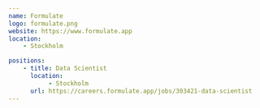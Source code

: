 ```yaml
---
name: Formulate
logo: formulate.png
website: https://www.formulate.app
location:
    - Stockholm

positions:
    - title: Data Scientist
      location:
           - Stockholm
      url: https://careers.formulate.app/jobs/303421-data-scientist
---
```

